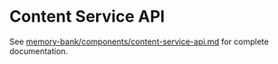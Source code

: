 # Content Service API

See [memory-bank/components/content-service-api.md](../../memory-bank/components/content-service-api.md) for complete documentation.
